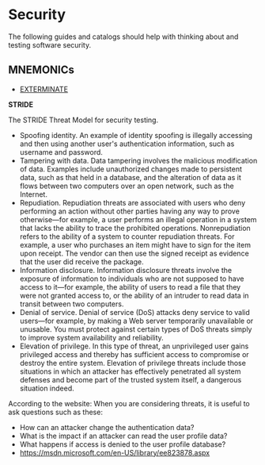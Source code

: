 # Security

The following guides and catalogs should help with thinking about and testing software security.


## MNEMONICs

- [EXTERMINATE](https://www.slideshare.net/andreicontan/daniel-billing-exploring-the-security-testers-toolbox)

**STRIDE**

The STRIDE Threat Model for security testing.

- Spoofing identity. An example of identity spoofing is illegally accessing and then using another user's authentication information, such as username and password.
- Tampering with data. Data tampering involves the malicious modification of data. Examples include unauthorized changes made to persistent data, such as that held in a database, and the alteration of data as it flows between two computers over an open network, such as the Internet.
- Repudiation. Repudiation threats are associated with users who deny performing an action without other parties having any way to prove otherwise—for example, a user performs an illegal operation in a system that lacks the ability to trace the prohibited operations. Nonrepudiation refers to the ability of a system to counter repudiation threats. For example, a user who purchases an item might have to sign for the item upon receipt. The vendor can then use the signed receipt as evidence that the user did receive the package.
- Information disclosure. Information disclosure threats involve the exposure of information to individuals who are not supposed to have access to it—for example, the ability of users to read a file that they were not granted access to, or the ability of an intruder to read data in transit between two computers.
- Denial of service. Denial of service (DoS) attacks deny service to valid users—for example, by making a Web server temporarily unavailable or unusable. You must protect against certain types of DoS threats simply to improve system availability and reliability.
- Elevation of privilege. In this type of threat, an unprivileged user gains privileged access and thereby has sufficient access to compromise or destroy the entire system. Elevation of privilege threats include those situations in which an attacker has effectively penetrated all system defenses and become part of the trusted system itself, a dangerous situation indeed.

According to the website: When you are considering threats, it is useful to ask questions such as these:

- How can an attacker change the authentication data?
- What is the impact if an attacker can read the user profile data?
- What happens if access is denied to the user profile database?
- https://msdn.microsoft.com/en-US/library/ee823878.aspx